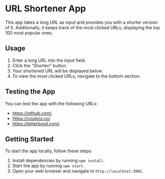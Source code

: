 # URL Shortener App

This app takes a long URL as input and provides you with a shorter version of it. Additionally, it keeps track of the most clicked URLs, displaying the top 100 most popular ones.

## Usage

1. Enter a long URL into the input field.
2. Click the "Shorten" button.
3. Your shortened URL will be displayed below.
4. To view the most clicked URLs, navigate to the bottom section.

## Testing the App

You can test the app with the following URLs:
- https://github.com/
- https://coolors.co/
- https://letterboxd.com/


## Getting Started

To start the app locally, follow these steps:

1. Install dependencies by running `npm install`.
2. Start the app by running `npm start`.
3. Open your web browser and navigate to `http://localhost:3001`.